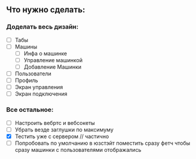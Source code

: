 ## Что нужно сделать:
### Доделать весь дизайн:
* [ ] Табы
* [ ] Машины
  * [ ] Инфа о машинке
  * [ ] Управление машинкой
  * [ ] Добавление Машинки
* [ ] Пользователи
* [ ] Профиль
* [ ] Экран управления
* [ ] Экран подключения
### Все остальное:
* [ ] Настроить вебртс и вебсокеты
* [ ] Убрать везде заглушки по максимуму
* [x] Тестить уже с сервером // частично
* [ ] Попробовать по умолчанию в юзстэйт поместить сразу фетч чтобы сразу машинки с пользователями отображались
